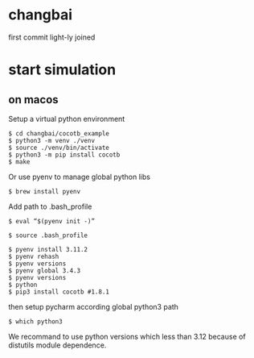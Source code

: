# changbai
first commit
light-ly joined

# start simulation

## on macos
Setup a virtual python environment
```shell
$ cd changbai/cocotb_example
$ python3 -m venv ./venv
$ source ./venv/bin/activate
$ python3 -m pip install cocotb
$ make
```
Or use pyenv to manage global python libs
```shell
$ brew install pyenv
```
Add path to .bash_profile
```shell
$ eval “$(pyenv init -)”
```
```shell
$ source .bash_profile
```
```shell
$ pyenv install 3.11.2
$ pyenv rehash 
$ pyenv versions 
$ pyenv global 3.4.3
$ pyenv versions
$ python
$ pip3 install cocotb #1.8.1
```
then setup pycharm according global python3 path
```shell
$ which python3
```
We recommand to use python versions which less than 3.12 because of distutils module dependence.

